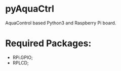 # pyAquaCtrl
AquaControl based Python3 and Raspberry Pi board.

# Required Packages:
- RPi.GPIO;
- RPLCD;
